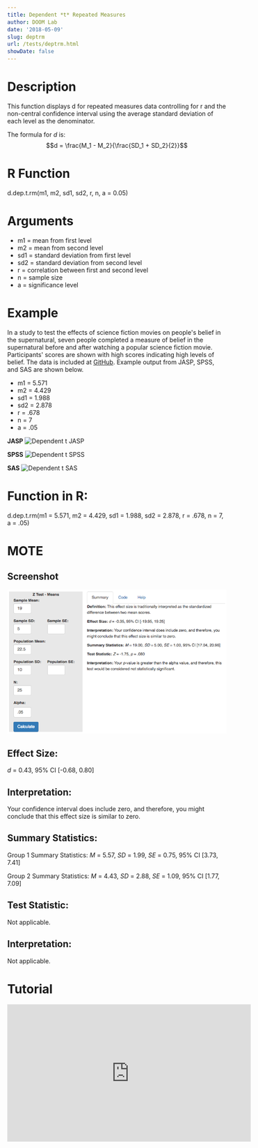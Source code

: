 ```yaml
---
title: Dependent *t* Repeated Measures
author: DOOM Lab
date: '2018-05-09'
slug: deptrm
url: /tests/deptrm.html
showDate: false
---
```


<script src="//yihui.name/js/math-code.js"></script>
<script async
src="//cdn.bootcss.com/mathjax/2.7.1/MathJax.js?config=TeX-MML-AM_CHTML">
</script>

# Description   

This function displays d for repeated measures data controlling for r and the non-central confidence interval using the average standard deviation of each level as the denominator.

The formula for *d* is: $$d = \frac{M_1 - M_2}{\frac{SD_1 + SD_2}{2}}$$

# R Function

d.dep.t.rm(m1, m2, sd1, sd2, r, n, a = 0.05)

# Arguments 

+ m1 = mean from first level
+ m2 = mean from second level
+ sd1	= standard deviation from first level
+ sd2	= standard deviation from second level
+ r	= correlation between first and second level
+ n	= sample size
+ a	= significance level

# Example  

In a study to test the effects of science fiction movies on people's belief in the supernatural, seven people completed a measure of belief in the supernatural before and after watching a popular science fiction movie. Participants' scores are shown with high scores indicating high levels of belief. The data is included at [GitHub](https://github.com/doomlab/shiny-server/tree/master/MOTE/examples). Example output from JASP, SPSS, and SAS are shown below.

+ m1 = 5.571
+ m2 = 4.429
+ sd1	= 1.988
+ sd2	= 2.878
+ r	= .678
+ n	= 7
+ a	= .05

**JASP**
![Dependent t JASP](https://raw.githubusercontent.com/doomlab/shiny-server/master/MOTE/examples/dependent%20t%20JASP.png)

**SPSS**
![Dependent t SPSS](https://raw.githubusercontent.com/doomlab/shiny-server/master/MOTE/examples/dependent%20t%20SPSS.png)

**SAS**
![Dependent t SAS](https://raw.githubusercontent.com/doomlab/shiny-server/master/MOTE/examples/dependent%20t%20SAS.PNG)

# Function in R: 

d.dep.t.rm(m1 = 5.571, m2 = 4.429, sd1 = 1.988, sd2 = 2.878, r = .678, n = 7, a = .05)

# MOTE

## Screenshot

![Z-Test Means Screenshot](../images/z-test-means-screen.png)

## Effect Size:

*d* = 0.43, 95% CI [-0.68, 0.80]

## Interpretation: 

Your confidence interval does include zero, and therefore, you might conclude that this effect size is similar to zero.

## Summary Statistics: 

Group 1 Summary Statistics: *M* = 5.57, *SD* = 1.99, *SE* = 0.75, 95% CI [3.73, 7.41]

Group 2 Summary Statistics: *M* = 4.43, *SD* = 2.88, *SE* = 1.09, 95% CI [1.77, 7.09]

## Test Statistic: 

Not applicable. 

## Interpretation: 

Not applicable. 

# Tutorial

<iframe width="560" height="315" src="https://www.youtube.com/embed/eq9X4ynxq2A" frameborder="0" allow="autoplay; encrypted-media" allowfullscreen></iframe>

